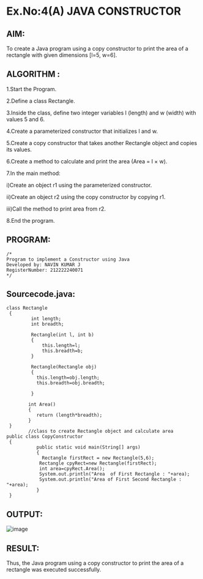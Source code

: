 # Ex.No:4(A)  JAVA CONSTRUCTOR
## AIM:
To create a Java program using a copy constructor to print the area of a rectangle with given dimensions [l=5, w=6].

## ALGORITHM :
1.Start the Program.

2.Define a class Rectangle.

3.Inside the class, define two integer variables l (length) and w (width) with values 5 and 6.

4.Create a parameterized constructor that initializes l and w.

5.Create a copy constructor that takes another Rectangle object and copies its values.

6.Create a method to calculate and print the area (Area = l × w).

7.In the main method:

i)Create an object r1 using the parameterized constructor.

ii)Create an object r2 using the copy constructor by copying r1.

iii)Call the method to print area from r2.

8.End the program.

## PROGRAM:
 ```
/*
Program to implement a Constructor using Java
Developed by: NAVIN KUMAR J
RegisterNumber: 212222240071
*/
```

## Sourcecode.java:
```
class Rectangle 
 { 
         int length; 
         int breadth; 
         
         Rectangle(int l, int b) 
         {  
             this.length=l;
             this.breadth=b;
         } 
        
         Rectangle(Rectangle obj) 
         { 
           this.length=obj.length;
           this.breadth=obj.breadth;
    
         } 
        
        int Area() 
        { 
           return (length*breadth);
        } 
 } 
        //class to create Rectangle object and calculate area 
public class CopyConstructor 
 { 
           public static void main(String[] args) 
           { 
             Rectangle firstRect = new Rectangle(5,6); 
            Rectangle cpyRect=new Rectangle(firstRect);
            int area=cpyRect.Area();
            System.out.println("Area  of First Rectangle : "+area);
            System.out.println("Area of First Second Rectangle : "+area); 
           } 
 } 
 ```

## OUTPUT:

![image](https://github.com/user-attachments/assets/3b11f7db-bc29-4341-8026-3e885f59e612)

## RESULT:
Thus, the Java program using a copy constructor to print the area of a rectangle was executed successfully.

